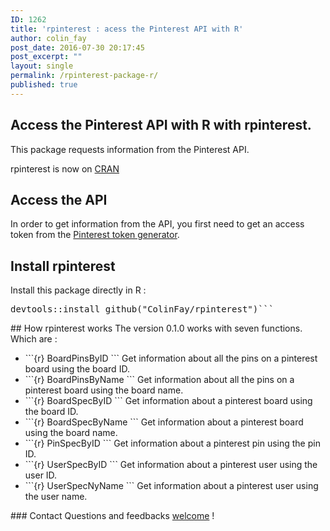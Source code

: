 ```yaml
---
ID: 1262
title: 'rpinterest : acess the Pinterest API with R'
author: colin_fay
post_date: 2016-07-30 20:17:45
post_excerpt: ""
layout: single
permalink: /rpinterest-package-r/
published: true
---
```

## Access the Pinterest API with R with rpinterest. <!--more-->
This package requests information from the Pinterest API.

rpinterest is now on <a href="https://cran.r-project.org/web/packages/rpinterest/index.html">CRAN</a>
## Access the API
In order to get information from the API, you first need to get an access token from the <a href="https://developers.pinterest.com/tools/access_token/">Pinterest token generator</a>.
## Install rpinterest
Install this package directly in R :
<div class="highlight highlight-source-r">
<pre><span class="pl-e">devtools<span class="pl-k">::install_github(<span class="pl-s"><span class="pl-pds">"ColinFay/rpinterest<span class="pl-pds">")```
</div>
## How rpinterest works
The version 0.1.0 works with seven functions. Which are :
<ul>
 	<li>```{r} 
BoardPinsByID
``` Get information about all the pins on a pinterest board using the board ID.</li>
 	<li>```{r} 
BoardPinsByName
``` Get information about all the pins on a pinterest board using the board name.</li>
 	<li>```{r} 
BoardSpecByID
``` Get information about a pinterest board using the board ID.</li>
 	<li>```{r} 
BoardSpecByName
``` Get information about a pinterest board using the board name.</li>
 	<li>```{r} 
PinSpecByID
``` Get information about a pinterest pin using the pin ID.</li>
 	<li>```{r} 
UserSpecByID
``` Get information about a pinterest user using the user ID.</li>
 	<li>```{r} 
UserSpecNyName
``` Get information about a pinterest user using the user name.</li>
</ul>
### Contact
Questions and feedbacks <a href="mailto:contact@colinfay.me">welcome</a> !
